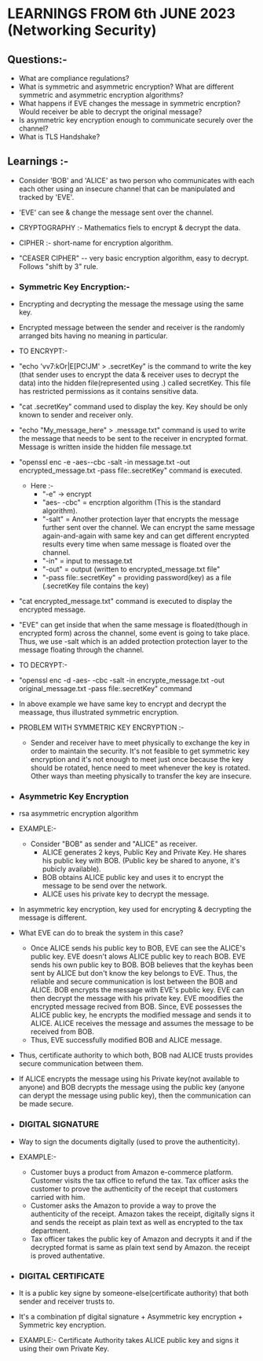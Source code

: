 # LEARNINGS FROM 6th JUNE 2023 (Networking Security)
## Questions:-
- What are compliance regulations?
- What is symmetric and asymmetric encryption? What are different symmetric and asymmetric encryption algorithms?
- What happens if EVE changes the message in symmetric encrption? Would receiver be able to decrypt the original message?
- Is asymmetric key encryption enough to communicate securely over the channel?
- What is TLS Handshake?

## Learnings :-
- Consider 'BOB' and 'ALICE' as two person who communicates with each each other using an insecure channel that can be manipulated and tracked by 'EVE'.
- 'EVE' can see & change the message sent over the channel.
- CRYPTOGRAPHY :- Mathematics fiels to encrypt & decrypt the data.
- CIPHER :- short-name for encryption algorithm.
- "CEASER CIPHER" -- very basic encryption algorithm, easy to decrypt. Follows "shift by 3" rule.

- ### Symmetric Key Encryption:-
- Encrypting and decrypting the message the message using the same key.
- Encrypted message between the sender and receiver is the randomly arranged bits having no meaning in particular.

- TO ENCRYPT:-
- "echo 'vv7:kOr|E\[PC!JM' > .secretKey" is the command to write the key (that sender uses to encrypt the data & receiver uses to decrypt the data) into the hidden file(represented using .) called secretKey. This file has restricted permissions as it contains sensitive data.
- "cat .secretKey" command used to display the key. Key should be only known to sender and receiver only.
- "echo "My_message_here" > .message.txt" command is used to write the message that needs to be sent to the receiver in encrypted format. Message is written inside the hidden file message.txt
- "openssl enc -e -aes--cbc -salt -in message.txt -out encrypted_message.txt -pass file:.secretKey" command is executed.
   - Here :- 
     - "-e" -> encrypt
     - "aes- -cbc" = encrption algorithm (This is the standard algorithm).
     - "-salt" = Another protection layer that encrypts the message further sent over the channel. We can encrypt the same message again-and-again with same key          and can get different encrypted results every time when same message is floated over the channel.
     - "-in" = input to message.txt
     - "-out" = output (written to encrypted_message.txt file"
     - "-pass file:.secretKey" = providing password(key) as a file (.secretKey file contains the key)
- "cat encrypted_message.txt" command is executed to display the encrypted message.
- "EVE" can get inside that when the same message is floated(though in encrypted form) across the channel, some event is going to take place. Thus, we use -salt which is an added protection protection layer to the message floating through the channel.

- TO DECRYPT:- 
- "openssl enc -d -aes-
  -cbc -salt -in encrypte_message.txt -out original_message.txt -pass file:.secretKey" command
- In above example we have same key to encrypt and decrypt the meassage, thus illustrated symmetric encryption.

- PROBLEM WITH SYMMETRIC KEY ENCRYPTION :- 
  - Sender and receiver have to meet physically to exchange the key in order to maintain the security. It's not feasible to get symmetric key encryption and it's not enough to meet just once because the key should be rotated, hence need to meet whenever the key is rotated. Other ways than meeting physically to transfer the key are insecure. 
  
 - ### Asymmetric Key Encryption
  - rsa asymmetric encryption algorithm
  - EXAMPLE:-
    - Consider "BOB" as sender and "ALICE" as receiver.
      - ALICE generates 2 keys, Public Key and Private Key. He shares his public key with BOB. (Public key be shared to anyone, it's pubicly available).
      - BOB obtains ALICE public key and uses it to encrypt the message to be send over the network.
      - ALICE uses his private key to decrypt the message.
  - In asymmetric key encryption, key used for encrypting & decrypting the message is different.
  - What EVE can do to break the system in this case?
    -  Once ALICE sends his public key to BOB, EVE can see the ALICE's public key. EVE doesn't alows ALICE public key to reach BOB. EVE sends his own public key to BOB. BOB believes that the keyhas been sent by ALICE but don't know the key belongs to EVE. Thus, the reliable and secure communication is lost between the BOB and ALICE. BOB encrypts the message with EVE's public key. EVE can then decrypt the message with his private key. EVE moodifies the encrypted message recived from BOB. Since, EVE possesses the ALICE public key, he encrypts the modified message and sends it to ALICE. ALICE receives the message and assumes the message to be received from BOB.
    -  Thus, EVE successfully modified BOB and ALICE message.
- Thus, certificate authority to which both, BOB nad ALICE trusts provides secure communication between them. 
- If ALICE encrypts the message using his Private key(not available to anyone) and BOB decrypts the message using the public key (anyone can derypt the message using public key), then the communication can be made secure.

- ### DIGITAL SIGNATURE
- Way to sign the documents digitally (used to prove the authenticity).
- EXAMPLE:-
  - Customer buys a product from Amazon e-commerce platform. Customer visits the tax office to refund the tax. Tax officer asks the customer to prove the authenticity of the receipt that customers carried with him.
  - Customer asks the Amazon to provide a way to prove the authenticity of the receipt. Amazon takes the receipt, digitally signs it and sends the receipt as plain text as well as encrypted to the tax department.
  - Tax officer takes the public key of Amazon and decrypts it and if the decrypted format is same as plain text send by Amazon. the receipt is proved authentative.
 
- ### DIGITAL CERTIFICATE
- It is a public key signe by someone-else(certificate authority) that both sender and receiver trusts to.
- It's a combination pf digital signature + Asymmetric key encryption + Symmetric key encryption.
- EXAMPLE:- Certificate Authority takes ALICE public key and signs it using their own Private Key.
